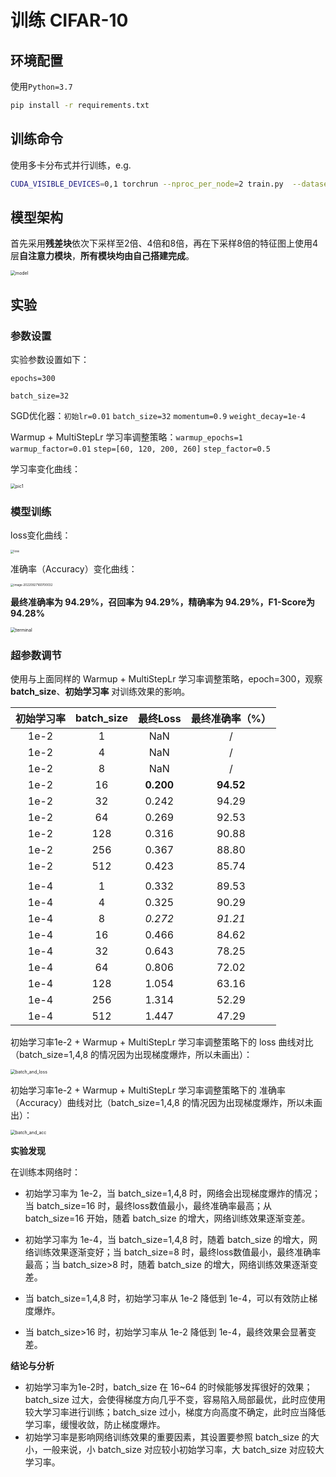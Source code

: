 # 训练 CIFAR-10

## 环境配置

使用`Python=3.7`

```bash
pip install -r requirements.txt
```

## 训练命令

使用多卡分布式并行训练，e.g.

```bash
CUDA_VISIBLE_DEVICES=0,1 torchrun --nproc_per_node=2 train.py  --dataset cifar10 --epochs 300 --lr 1e-2 --eval-interval 1 --batch-size 32
```

## 模型架构

首先采用**残差块**依次下采样至2倍、4倍和8倍，再在下采样8倍的特征图上使用4层**自注意力模块**，**所有模块均由自己搭建完成**。

<img src="./images/model.png" alt="model" style="zoom: 50%;" />

## 实验

### 参数设置

实验参数设置如下：

`epochs=300`

`batch_size=32`

SGD优化器：`初始lr=0.01` `batch_size=32` `momentum=0.9` `weight_decay=1e-4`

Warmup + MultiStepLr 学习率调整策略：`warmup_epochs=1` `warmup_factor=0.01` `step=[60, 120, 200, 260]` `step_factor=0.5`

学习率变化曲线：

<img src="./images/lr.png" alt="pic1" style="zoom:50%;" />

### 模型训练

loss变化曲线：

<img src="./images/loss.png" alt="loss" style="zoom: 33%;" />

准确率（Accuracy）变化曲线：

<img src="./images/acc.png" alt="image-20220927160700032" style="zoom: 33%;" />



**最终准确率为 94.29%，召回率为 94.29%，精确率为 94.29%，F1-Score为 94.28%**



<img src="./images/terminal.png" alt="terminal" style="zoom: 50%;" />



### 超参数调节

使用与上面同样的 Warmup + MultiStepLr 学习率调整策略，epoch=300，观察 **batch_size**、**初始学习率** 对训练效果的影响。

| 初始学习率 | batch_size | 最终Loss  | 最终准确率（%） |
| :--------: | :--------: | :-------: | :-------------: |
|    1e-2    |     1      |    NaN    |        /        |
|    1e-2    |     4      |    NaN    |        /        |
|    1e-2    |     8      |    NaN    |        /        |
|    1e-2    |     16     | **0.200** |    **94.52**    |
|    1e-2    |     32     |   0.242   |      94.29      |
|    1e-2    |     64     |   0.269   |      92.53      |
|    1e-2    |    128     |   0.316   |      90.88      |
|    1e-2    |    256     |   0.367   |      88.80      |
|    1e-2    |    512     |   0.423   |      85.74      |
|            |            |           |                 |
|    1e-4    |     1      |   0.332   |      89.53      |
|    1e-4    |     4      |   0.325   |      90.29      |
|    1e-4    |     8      |  *0.272*  |     *91.21*     |
|    1e-4    |     16     |   0.466   |      84.62      |
|    1e-4    |     32     |   0.643   |      78.25      |
|    1e-4    |     64     |   0.806   |      72.02      |
|    1e-4    |    128     |   1.054   |      63.16      |
|    1e-4    |    256     |   1.314   |      52.29      |
|    1e-4    |    512     |   1.447   |      47.29      |

初始学习率1e-2 + Warmup + MultiStepLr 学习率调整策略下的 loss 曲线对比（batch_size=1,4,8 的情况因为出现梯度爆炸，所以未画出）：

<img src=".\images\batch_and_loss.png" alt="batch_and_loss" style="zoom:50%;" />

初始学习率1e-2 + Warmup + MultiStepLr 学习率调整策略下的 准确率（Accuracy）曲线对比（batch_size=1,4,8 的情况因为出现梯度爆炸，所以未画出）：

<img src="./images/batch_and_acc.png" alt="batch_and_acc" style="zoom:50%;" />



**实验发现**

在训练本网络时：

- 初始学习率为 1e-2，当 batch_size=1,4,8 时，网络会出现梯度爆炸的情况；当 batch_size=16 时，最终loss数值最小，最终准确率最高；从 batch_size=16 开始，随着 batch_size 的增大，网络训练效果逐渐变差。

- 初始学习率为 1e-4，当 batch_size=1,4,8 时，随着 batch_size 的增大，网络训练效果逐渐变好；当 batch_size=8 时，最终loss数值最小，最终准确率最高；当 batch_size>8 时，随着 batch_size 的增大，网络训练效果逐渐变差。

- 当 batch_size=1,4,8 时，初始学习率从 1e-2 降低到 1e-4，可以有效防止梯度爆炸。
- 当 batch_size>16 时，初始学习率从 1e-2 降低到 1e-4，最终效果会显著变差。

**结论与分析**

- 初始学习率为1e-2时，batch_size 在 16~64 的时候能够发挥很好的效果；batch_size 过大，会使得梯度方向几乎不变，容易陷入局部最优，此时应使用较大学习率进行训练；batch_size 过小，梯度方向高度不确定，此时应当降低学习率，缓慢收敛，防止梯度爆炸。
- 初始学习率是影响网络训练效果的重要因素，其设置要参照 batch_size 的大小，一般来说，小 batch_size 对应较小初始学习率，大 batch_size 对应较大学习率。



